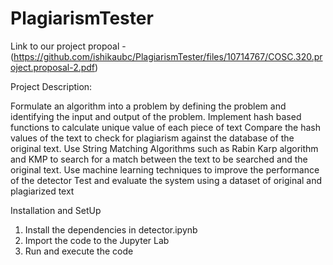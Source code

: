 
# PlagiarismTester
Link to our project propoal -  (https://github.com/ishikaubc/PlagiarismTester/files/10714767/COSC.320.project.proposal-2.pdf)

Project Description:

Formulate an algorithm into a problem by defining the problem and identifying the input and output of the problem. 
Implement hash based functions to calculate unique value of each piece of text 
Compare the hash values of the text to check for plagiarism against the database of the original text.
Use String Matching Algorithms such as Rabin Karp algorithm and KMP to search for a match between the text to be searched and the original text.
Use machine learning techniques to improve the performance of the detector
Test and evaluate the system using a dataset of original and plagiarized text

Installation and SetUp

1. Install the dependencies in detector.ipynb
2. Import the code to the Jupyter Lab
3. Run and execute the code
